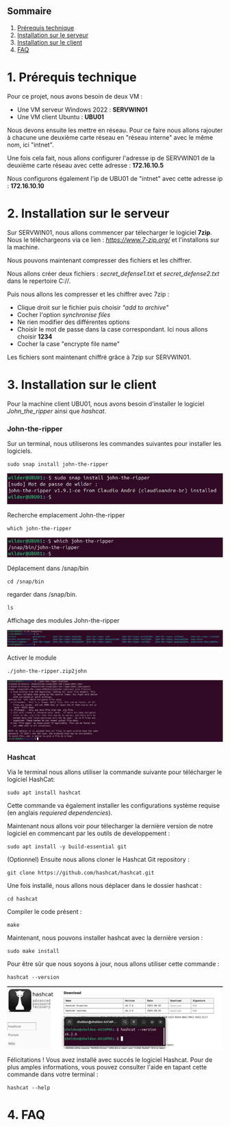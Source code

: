 ## Sommaire

1. [Prérequis technique](#prerequis-technique)
2. [Installation sur le serveur](#installation-sur-le-serveur)
3. [Installation sur le client](#installation-sur-le-client)
4. [FAQ](#faq)

# 1. Prérequis technique
<span id="prerequis-techniques"></span>

Pour ce projet, nous avons besoin de deux VM :
- Une VM serveur Windows 2022 : **SERVWIN01**
- Une VM client Ubuntu : **UBU01**

Nous devons ensuite les mettre en réseau. Pour ce faire nous allons rajouter à chacune une deuxième carte réseau en "réseau interne" avec le même nom, ici "intnet".

Une fois cela fait, nous allons configurer l'adresse ip de SERVWIN01 de la deuxième carte réseau avec cette adresse : **172.16.10.5**

Nous configurons également l'ip de UBU01 de "intnet" avec cette adresse ip : **172.16.10.10**

# 2. Installation sur le serveur
<span id="installation-sur-le-serveur"></span>

Sur SERVWIN01, nous allons commencer par télecharger le logiciel **7zip**. Nous le téléchargeons via ce lien : _https://www.7-zip.org/_ et l'installons sur la machine.

Nous pouvons maintenant compresser des fichiers et les chiffrer. 

Nous allons créer deux fichiers : _secret_defense1.txt_ et _secret_defense2.txt_ dans le repertoire C://.

Puis nous allons les compresser et les chiffrer avec 7zip : 

- Clique droit sur le fichier puis choisir _"add to archive"_
- Cocher l'option _synchronise files_
- Ne rien modifier des différentes options
- Choisir le mot de passe dans la case correspondant. Ici nous allons choisir **1234**
- Cocher la case "encrypte file name"
 
Les fichiers sont maintenant chiffré grâce à 7zip sur SERVWIN01.


# 3. Installation sur le client
<span id="installation-sur-le-client"></span>

Pour la machine client UBU01, nous avons besoin d'installer le logiciel _John_the_ripper_ ainsi que _hashcat_. 

### John-the-ripper

Sur un terminal, nous utiliserons les commandes suivantes pour installer les logiciels.

    sudo snap install john-the-ripper
    
![Installation John-the-ripper](Ressources/Installation_John-the-ripper.png)

Recherche emplacement John-the-ripper

    which john-the-ripper 
![Which John-the-ripper](Ressources/Which_John-the-ripper.png)

Déplacement dans /snap/bin

    cd /snap/bin

regarder dans /snap/bin.

    ls

Affichage des modules John-the-ripper

![Trouver John-the-ripper](Ressources/Trouver_John-the-ripper.png)

Activer le module

    ./john-the-ripper.zip2john

![Activer john2zip](Ressources/Activer_john2zip.png)


### Hashcat

Via le terminal nous allons utiliser la commande suivante pour télécharger le logiciel HashCat: 

    sudo apt install hashcat
       
Cette commande va également installer les configurations système requise (en anglais _requiered dependencies_).

Maintenant nous allons voir pour télecharger la dernière version de notre logiciel en commencant par les outils de developpement :

    sudo apt install -y build-essential git

(Optionnel) Ensuite nous allons cloner le Hashcat Git repository : 

    git clone https://github.com/hashcat/hashcat.git

Une fois installé, nous allons nous déplacer dans le dossier hashcat : 

    cd hashcat

Compiler le code présent : 

    make 

Maintenant, nous pouvons installer hashcat avec la dernière version :
    
    sudo make install

Pour être sûr que nous soyons à jour, nous allons utiliser cette commande : 

    hashcat --version 

![capture écran version hashcat](Ressources/version_hashcat.png)

Félicitations ! Vous avez installé avec succés le logiciel Hashcat. Pour de plus amples informations, vous pouvez consulter l'aide en tapant cette commande dans votre terminal : 

    hashcat --help


    

# 4. FAQ
<span id="faq"></span>
